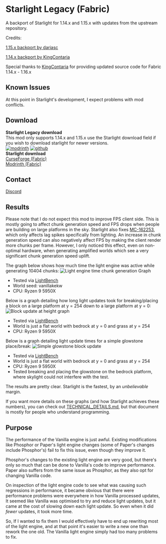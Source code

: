 Starlight Legacy (Fabric)
==
A backport of Starlight for 1.14.x and 1.15.x with updates from the upstream repository.

Credits:

[1.15.x backport by dariasc](https://github.com/dariasc/Starlight)

[1.14.x backport by KingContaria](https://github.com/KingContaria/Starlight-1.14)

Special thanks to [KingContaria](https://github.com/KingContaria) for providing updated source code for Fabric 1.14.x - 1.16.x

## Known Issues
At this point in Starlight's development, I expect problems with mod conflicts.

## Download
**Starlight Legacy download**<br>
This mod only supports 1.14.x and 1.15.x use the Starlight download field if you wish to download starlight for newer versions.<br>
[![modrinth](https://img.shields.io/badge/dynamic/json?color=158000&label=downloads&prefix=+%20&query=downloads&url=https://api.modrinth.com/v2/project/N6SNVyVO?style=social&logo=modrinth)](https://modrinth.com/mod/starlight-legacy)
[![github](https://img.shields.io/github/downloads/Radplay/Starlight-Legacy/total?style=social)](https://github.com/Radplay/Starlight-Legacy/releases)<br>
**Starlight download**<br>
[CurseForge (Fabric)](https://www.curseforge.com/minecraft/mc-mods/starlight)<br>
[Modrinth (Fabric)](https://modrinth.com/mod/starlight)

## Contact
[Discord](https://discord.gg/tuinity)

## Results
Please note that I do not expect this mod to improve FPS client side. This is mostly going to affect
chunk generation speed and FPS drops when people are building on large platforms in the sky. Starlight
also fixes [MC-162253](https://bugs.mojang.com/browse/MC-162253), which only affects
lag spikes specifically from lighting.
An increase in chunk generation speed can also negatively affect FPS by making the client 
render more chunks per frame. However, I only noticed this effect, even on non-optimal hardware,
when generating amplified worlds which see a very significant chunk generation speed uplift.

The graph below shows how much time the light engine was active while generating 10404 chunks:
![Light engine time chunk generation Graph](https://i.imgur.com/5aI8Eaf.png)
- Tested via [LightBench](https://github.com/Spottedleaf/lightbench)
- World seed: vanillakekw
- CPU: Ryzen 9 5950X

Below is a graph detailing how long light updates took for breaking/placing
a block on a large platform at y = 254 down to a large platform at y = 0:
![Block update at height graph](https://i.imgur.com/kKtbe9y.png)
- Tested via [LightBench](https://github.com/Spottedleaf/lightbench)
- World is just a flat world with bedrock at y = 0 and grass at y = 254
- CPU: Ryzen 9 5950X

Below is a graph detailing light update times for a simple glowstone
place/break:
![Simple glowstone block update](https://i.imgur.com/yCNK602.png)
- Tested via [LightBench](https://github.com/Spottedleaf/lightbench)
- World is just a flat world with bedrock at y = 0 and grass at y = 254
- CPU: Ryzen 9 5950X
- Tested breaking and placing the glowstone on the bedrock platform,
  where skylight could not interfere with the test.

The results are pretty clear. Starlight is the fastest, by 
an _unbelievable_ margin. 

If you want more details on these graphs (and how Starlight achieves these numbers), 
you can check out [TECHNICAL_DETAILS.md](TECHNICAL_DETAILS.md), but that document is
mostly for people who understand programming.

## Purpose
The performance of the Vanilla engine is just awful. Existing modifications like 
Phosphor or Paper's light engine changes (some of Paper's changes include Phosphor's) 
fail to fix this issue, even though they improve it.

Phosphor's changes to the existing light engine are very good, but there's only 
so much that can be done to Vanilla's code to improve performance.
Paper also suffers from the same issue as Phosphor, as they also opt for 
changing Vanilla code.

On inspection of the light engine code to see what was causing such
regressions in performance, it became obvious that there were
performance problems were everywhere in how Vanilla processed updates, 
It seemed like Vanilla was optimised to try and reduce light updates, 
but it came at the cost of slowing down each light update. So even 
when it did _fewer_ updates, it took more time.

So, If I wanted to fix them I would effectively have to end 
up rewriting most of the light engine, and at that point it's 
easier to write a new one than rework the one old. The 
Vanilla light engine simply had too many problems to fix.

